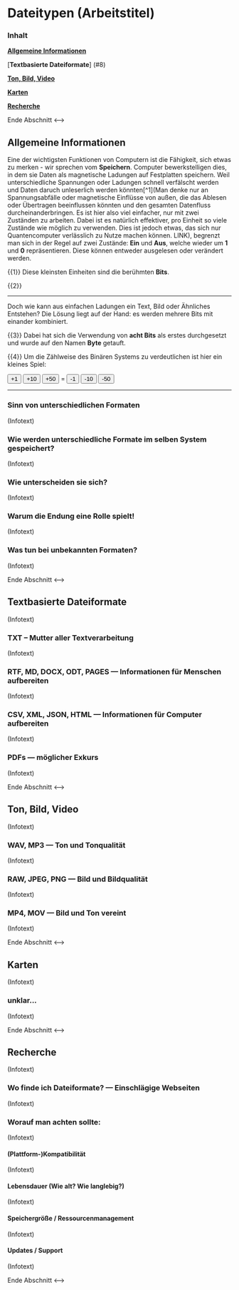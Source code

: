 <!--
author:  Swantje Piotrowski, Lukas Eweleit, Erik Stoffer, Penelope Stibane, Caroline Beckmann, Arnold A. Willemer

email:    s.piotrowski@email.uni-kiel.de, stu217721@mail.uni-kiel.de, stu201059@mail.uni-kiel.de, stu210544@mail.uni-kiel.de, stu204392@mail.uni-kiel.de

version:  0.0.1

@icon: https://www.uni-kiel.de/ps/cgi-bin/logos/files/cau/norm-de/cau-norm-de-lilagrey-rgb-0720.png

language: de

narrator: Deutsch Female, Male

comment: Der digitale Baustein zu Digital Literacy  möchte Studierende  einen Überblick über künftige Schlüsselqualifikationen ermöglichen. Sie sollen verstehen, welche Kompetenzen künftige Berufs- und Arbeitsfelder erfordern und in der Lage sein, Digital Literacy in einem Lernprozess zu erfahren und zu beurteilen. Nach dieser Lerneinheit sollen Studierende  differenziert und reflektiert Tools und Software anwenden können.

 Den Studierenden sollen die Vorteile des kollaborativen Arbeitens als Teil der Digital Literacy näher gebracht werden. Hierbei steht insbesondere der Anbieter "cryptpad" im Fokus, dessen Funktionsweise anhand einzelner Foto- und Videosequenzen veranschaulicht wird. Am Ende dieses Abschnittes sollen die Studierenden die Vorzüge von digital-kollaborativen Arbeiten kennen und die grundsätzliche Bedienung des Tools cryptpad verstanden haben.

Ziel ist die Präsentation von Techniken und Instrumenten der digitalen
Literaturrecherche sowie Möglichkeiten der Literaturverwaltung.

Leitfaden zum Erstellen einer Formatvorlage in Word

base: https://cloudlab-olathub.rz.uni-kiel.de/user/suzuv062/106513175450593/liascript-preview/
-->

# Dateitypen (Arbeitstitel)

<h3>Inhalt</h3>

[**Allgemeine Informationen**](#2)

[**Textbasierte Dateiformate**] (#8)

[**Ton, Bild, Video**](#13)

[**Karten**](#17)

[**Recherche**](#19)





<!--> 
Ende Abschnitt 
<-->

## Allgemeine Informationen

Eine der wichtigsten Funktionen von Computern ist die Fähigkeit, sich etwas zu merken - wir sprechen vom **Speichern**. Computer bewerkstelligen dies, in dem sie Daten als magnetische Ladungen auf Festplatten speichern. Weil unterschiedliche Spannungen oder Ladungen schnell verfälscht werden und Daten daruch unleserlich werden könnten[^1](Man denke nur an Spannungsabfälle oder magnetische Einflüsse von außen, die das Ablesen oder Übertragen beeinflussen könnten und den gesamten Datenfluss durcheinanderbringen. Es ist hier also viel einfacher, nur mit zwei Zuständen zu arbeiten. Dabei ist es natürlich effektiver, pro Einheit so viele Zustände wie möglich zu verwenden. Dies ist jedoch etwas, das sich nur Quantencomputer verlässlich zu Nutze machen können. LINK), begrenzt man sich in der Regel auf zwei Zustände: **Ein** und **Aus**, welche wieder um **1** und **0** repräsentieren. Diese können entweder ausgelesen oder verändert werden. 

{{1}} Diese kleinsten Einheiten sind die berühmten **Bits**.

{{2}}
**************
Doch wie kann aus einfachen Ladungen ein Text, Bild oder Ähnliches Entstehen? Die Lösung liegt auf der Hand: es werden mehrere Bits mit einander kombiniert.

{{3}} Dabei hat sich die Verwendung von **acht Bits** als erstes durchgesetzt und wurde auf den Namen **Byte** getauft.

{{4}} Um die Zählweise des Binären Systems zu verdeutlichen ist hier ein kleines Spiel:


<p>
    <button id="plus1">+1</button>
    <button id="plus10">+10</button>
    <button id="plus50">+50</button>
    <script input="hidden" default="2200" output="num"></script>
    <script input="hidden" output="bin">
    (@input(`num`) >>> 0).toString(2);
    </script>
    <script>@input(`num`) </script> = <script> @input(`bin`) </script>
    <button id="minus1">-1</button>
    <button id="minus10">-10</button>
    <button id="minus50">-50</button>
</p>

<script>
    function transform(dec){
        return (dec >>> 0).toString(2);
    }
    var num = 1;
    var bin = transform(num);
    var msg = num + " = " + bin
</script>

************

### Sinn von unterschiedlichen Formaten

(Infotext)


### Wie werden unterschiedliche Formate im selben System gespeichert? 

(Infotext)



### Wie unterscheiden sie sich?

(Infotext)


### Warum die Endung eine Rolle spielt!

(Infotext)


### Was tun bei unbekannten Formaten? 

(Infotext)




<!--> Ende Abschnitt <-->

## Textbasierte Dateiformate

(Infotext)


### TXT – Mutter aller Textverarbeitung

(Infotext)



### RTF, MD, DOCX, ODT, PAGES — Informationen für Menschen aufbereiten

(Infotext)



### CSV, XML, JSON, HTML — Informationen für Computer aufbereiten

(Infotext)



### PDFs — möglicher Exkurs

(Infotext)






<!--> Ende Abschnitt <-->

## Ton, Bild, Video

(Infotext)

### WAV, MP3 — Ton und Tonqualität

(Infotext)



### RAW, JPEG, PNG — Bild und Bildqualität

(Infotext)



### MP4, MOV — Bild und Ton vereint

(Infotext)



<!--> Ende Abschnitt <-->

## Karten

(Infotext)

### unklar...

(Infotext)



<!--> Ende Abschnitt <-->

## Recherche

(Infotext)

### Wo finde ich Dateiformate? — Einschlägige Webseiten

(Infotext)



### Worauf man achten sollte:

(Infotext)

#### (Plattform-)Kompatibilität

(Infotext)



#### Lebensdauer (Wie alt? Wie langlebig?)

(Infotext)



#### Speichergröße / Ressourcenmanagement

(Infotext)



#### Updates / Support

(Infotext)

<!--> Ende Abschnitt <-->





